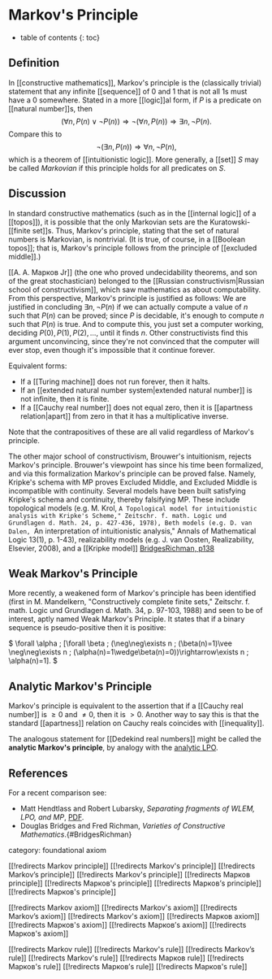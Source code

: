 # Markov\'s Principle
* table of contents
{: toc}

## Definition

In [[constructive mathematics]], Markov\'s principle is the (classically trivial) statement that any infinite [[sequence]] of $0$ and $1$ that is not all $1$s must have a $0$ somewhere.  Stated in a more [[logic]]al form, if $P$ is a predicate on [[natural number]]s, then
$$ (\forall n, P(n) \vee \neg{P(n)}) \Rightarrow \neg(\forall n, P(n)) \Rightarrow \exists n, \neg{P(n)} .$$
Compare this to
$$ \neg(\exists n, P(n)) \Rightarrow \forall n, \neg{P(n)} ,$$
which is a theorem of [[intuitionistic logic]].
More generally, a [[set]] $S$ may be called _Markovian_ if this principle holds for all predicates on $S$.

## Discussion

In standard constructive mathematics (such as in the [[internal logic]] of a [[topos]]), it is possible that the only Markovian sets are the Kuratowski-[[finite set]]s.  Thus, Markov\'s principle, stating that the set of natural numbers is Markovian, is nontrivial.  (It is true, of course, in a [[Boolean topos]]; that is, Markov\'s principle follows from the principle of [[excluded middle]].)

[[А. А. Марков Jr]] (the one who proved undecidability theorems, and son of the great stochastician) belonged to the [[Russian constructivism|Russian school of constructivism]], which saw mathematics as about computability.  From this perspective, Markov\'s principle is justified as follows:  We are justified in concluding $\exists n, \neg{P(n)}$ if we can actually compute a value of $n$ such that $P(n)$ can be proved; since $P$ is decidable, it\'s enough to compute $n$ such that $P(n)$ is true.  And to compute this, you just set a computer working, deciding $P(0), P(1), P(2), \ldots$, until it finds $n$.  Other constructivists find this argument unconvincing, since they\'re not convinced that the computer will ever stop, even though it\'s impossible that it continue forever.

Equivalent forms:

*  If a [[Turing machine]] does not run forever, then it halts.
*  If an [[extended natural number system|extended natural number]] is not infinite, then it is finite.
*  If a [[Cauchy real number]] does not equal zero, then it is [[apartness relation|apart]] from zero in that it has a multiplicative inverse.

Note that the contrapositives of these are all valid regardless of Markov\'s principle.

The other major school of constructivism, Brouwer\'s intuitionism, rejects Markov\'s principle. Brouwer\'s viewpoint has since his time been formalized, and via this formalization Markov\'s principle can be proved false. Namely, Kripke\'s schema with MP proves Excluded Middle, and Excluded Middle is incompatible with continuity. Several models have been built satisfying Kripke\'s schema and continuity, thereby falsifying MP. These include topological models (e.g. M. Krol, ``A Topological model for intuitionistic analysis with Kripke's
Scheme," Zeitschr. f. math. Logic und Grundlagen d. Math. 24, p. 427-436, 1978), Beth models (e.g. D. van Dalen, ``An interpretation of intuitionistic analysis," Annals of Mathematical Logic 13(1), p. 1-43), realizability models (e.g. J. van Oosten, Realizability, Elsevier, 2008), and a [[Kripke model]] [BridgesRichman, p138](#BridgesRichman)

## Weak Markov\'s Principle

More recently, a weakened form of Markov\'s principle has been identified (first in M. Mandelkern, "Constructively complete finite sets," Zeitschr. f. math. Logic und Grundlagen d. Math. 34, p. 97-103, 1988) and seen to be of interest, aptly named Weak Markov\'s Principle. It states that if a binary sequence is pseudo-positive then it is positive:

$
\forall \alpha \; [\forall \beta \; (\neg\neg\exists n \; (\beta(n)=1)\vee \neg\neg\exists n \; (\alpha(n)=1\wedge\beta(n)=0))\rightarrow\exists n \; \alpha(n)=1].
$

## Analytic Markov\'s Principle

Markov\'s principle is equivalent to the assertion that if a [[Cauchy real number]] is $\ge 0$ and $\neq 0$, then it is $\gt 0$.  Another way to say this is that the standard [[apartness]] relation on Cauchy reals coincides with [[inequality]].

The analogous statement for [[Dedekind real numbers]] might be called the **analytic Markov\'s principle**, by analogy with the [analytic LPO](principle+of+omniscience#analytic).

## References
For a recent comparison see:

* Matt Hendtlass and Robert Lubarsky, _Separating fragments of WLEM, LPO, and MP_, [PDF](http://math.fau.edu/lubarsky/Separating%20LLPO.pdf).
* Douglas Bridges and Fred Richman, _Varieties of Constructive Mathematics_.{#BridgesRichman}

category: foundational axiom

[[!redirects Markov principle]]
[[!redirects Markov's principle]]
[[!redirects Markov’s principle]]
[[!redirects Markov\'s principle]]
[[!redirects Марков principle]]
[[!redirects Марков's principle]]
[[!redirects Марков’s principle]]
[[!redirects Марков\'s principle]]

[[!redirects Markov axiom]]
[[!redirects Markov's axiom]]
[[!redirects Markov’s axiom]]
[[!redirects Markov\'s axiom]]
[[!redirects Марков axiom]]
[[!redirects Марков's axiom]]
[[!redirects Марков’s axiom]]
[[!redirects Марков\'s axiom]]

[[!redirects Markov rule]]
[[!redirects Markov's rule]]
[[!redirects Markov’s rule]]
[[!redirects Markov\'s rule]]
[[!redirects Марков rule]]
[[!redirects Марков's rule]]
[[!redirects Марков’s rule]]
[[!redirects Марков\'s rule]]
